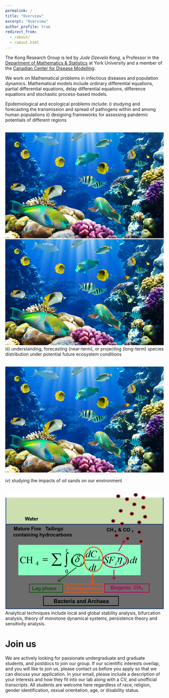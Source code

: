 ```yaml
---
permalink: /
title: "Overview"
excerpt: "Overview"
author_profile: true
redirect_from: 
  - /about/
  - /about.html
---
```

The Kong Research Group  is led by *Jude Dzevela Kong*, a Professor in the [Department of Mathematics & Statistics](https://mathstats.info.yorku.ca) at York University and a member of the [Canadian Center for Disease Modelling](http://www.cdm.yorku.ca).

We work on Mathematical problems in infectious diseases and population dynamics. Mathematical models include ordinary differential equations, partial differential equations, delay differential equations, difference equations and stochastic process-based models.

Epidemiological and ecological  problems include: 
i) studying and forecasting the transmission and spread of pathogens within and among human populations 
ii) designing frameworks for assessing pandemic potentials of different regions

<br/><img src='/images/reef_fish.jpg'><br/><img src='/images/reef_fish.jpg'>
iii) understanding, forecasting (near-term), or projecting (long-term) species distribution under potential future ecosystem conditions

<br/><img src='/images/reef_fish.jpg'>

iv) studying the impacts of oil sands on our environment

<br/><img src='/images/methane.png'> 
Analytical techniques include local and global stability analysis, bifurcation analysis, theory of monotone dynamical systems, persistence theory and sensitivity analysis.

Join us
===
We are actively looking for passionate undergraduate and graduate students,  and  postdocs to join our group. If  our scientific interests overlap, and you will like to join us,  please contact us before you apply so that we can discuss your application. In your email, please include a description of your interests and how they fit into our lab along with a CV, and unofficial transcripts. All students are welcome here regardless of race, religion, gender identification, sexual orientation, age, or disability status.
